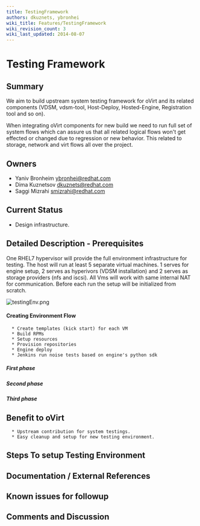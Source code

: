 ```yaml
---
title: TestingFramework
authors: dkuznets, ybronhei
wiki_title: Features/TestingFramework
wiki_revision_count: 3
wiki_last_updated: 2014-08-07
---
```


# Testing Framework

## Summary

We aim to build upstream system testing framework for oVirt and its related components (VDSM, vdsm-tool, Host-Deploy, Hosted-Engine, Registration tool and so on).

When integrating oVirt components for new build we need to run full set of system flows which can assure us that all related logical flows won't get effected or changed due to regression or new behavior. This related to storage, network and virt flows all over the project.

## Owners

*   Yaniv Bronheim <ybronhei@redhat.com>
*   Dima Kuznetsov <dkuznets@redhat.com>
*   Saggi Mizrahi <smizrahi@redhat.com>

## Current Status

*   Design infrastructure.

## Detailed Description - Prerequisites

One RHEL7 hypervisor will provide the full environment infrastructure for testing. The host will run at least 5 separate virtual machines. 1 serves for engine setup, 2 serves as hyperivors (VDSM installation) and 2 serves as storage providers (nfs and iscsi). All Vms will work with same internal NAT for communication.
Before each run the setup will be initialized from scratch.

![](testingEnv.png "testingEnv.png")

#### Creating Environment Flow

      * Create templates (kick start) for each VM
      * Build RPMs
      * Setup resources
      * Provision repositories
      * Engine deploy
      * Jenkins run noise tests based on engine's python sdk

##### First phase

##### Second phase

##### Third phase

## Benefit to oVirt

      * Upstream contribution for system testings.
      * Easy cleanup and setup for new testing environment.

## Steps To setup Testing Environment

## Documentation / External References

## Known issues for followup

## Comments and Discussion
